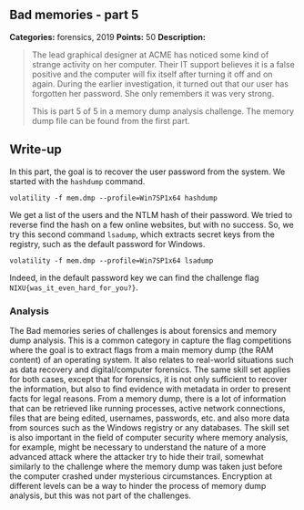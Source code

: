 ## Bad memories - part 5

**Categories:** forensics, 2019
**Points:** 50
**Description:**

>  The lead graphical designer at ACME has noticed some kind of strange
>  activity on her computer. Their IT support believes it is a false
>  positive and the computer will fix itself after turning it off and 
>  on again. During the earlier investigation, it turned out that our
>  user has forgotten her password. She only remembers it was very strong.
>  
>  
>  This is part 5 of 5 in a
>  memory dump analysis challenge.
>  The memory dump file can be found from the first part.


## Write-up

In this part, the goal is to recover the user password from the system. We started with the `hashdump` command.

```
volatility -f mem.dmp --profile=Win7SP1x64 hashdump
```

We get a list of the users and the NTLM hash of their password. We tried to reverse find the hash on a few online websites, but with no success. So, we try this second command `lsadump`, which extracts secret keys from the registry, such as the default password for Windows.

```
volatility -f mem.dmp --profile=Win7SP1x64 lsadump
```

Indeed, in the default password key we can find the challenge flag `NIXU{was_it_even_hard_for_you?}`.

### Analysis

The Bad memories series of challenges is about forensics and memory dump analysis. This is a common category in capture the flag competitions where the goal is to extract flags from a main memory dump (the RAM content) of an operating system. It also relates to real-world situations such as data recovery and digital/computer forensics. The same skill set applies for both cases, except that for forensics, it is not only sufficient to recover the information, but also to find evidence with metadata in order to present facts for legal reasons. From a memory dump, there is a lot of information that can be retrieved like running processes, active network connections, files that are being edited, usernames, passwords, etc. and also more data from sources such as the Windows registry or any databases. The skill set is also important in the field of computer security where memory analysis, for example, might be necessary to understand the nature of a more advanced attack where the attacker try to hide their trail, somewhat similarly to the challenge where the memory dump was taken just before the computer crashed under mysterious circumstances. Encryption at different levels can be a way to hinder the process of memory dump analysis, but this was not part of the challenges.

